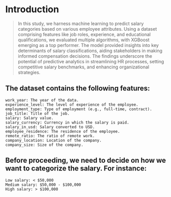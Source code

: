# Introduction

> In this study, we harness machine learning to predict salary categories based on various employee attributes. Using a dataset comprising features like job roles, experience, and educational qualifications, we evaluated multiple algorithms, with XGBoost emerging as a top performer. The model provided insights into key determinants of salary classifications, aiding stakeholders in making informed compensation decisions. The findings underscore the potential of predictive analytics in streamlining HR processes, setting competitive salary benchmarks, and enhancing organizational strategies.

## The dataset contains the following features:

> 
    work_year: The year of the data.
    experience_level: The level of experience of the employee.
    employment_type: Type of employment (e.g., full-time, contract).
    job_title: Title of the job.
    salary: Salary value.
    salary_currency: Currency in which the salary is paid.
    salary_in_usd: Salary converted to USD.
    employee_residence: The residence of the employee.
    remote_ratio: The ratio of remote work.
    company_location: Location of the company.
    company_size: Size of the company.

## Before proceeding, we need to decide on how we want to categorize the salary. For instance:
>
    Low salary: < $50,000
    Medium salary: $50,000 - $100,000
    High salary: > $100,000

